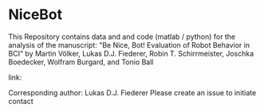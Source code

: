 # NiceBot

This Repository contains data and and code (matlab / python) for the analysis of the manuscript:
"Be Nice, Bot! Evaluation of Robot Behavior in BCI"
by
Martin Völker, Lukas D.J. Fiederer, Robin T. Schirrmeister, Joschka Boedecker, Wolfram Burgard, and Tonio Ball

link:

Corresponding author:
Lukas D.J. Fiederer
Please create an issue to initiate contact

